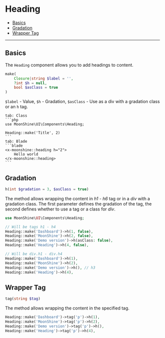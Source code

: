 # Heading

- [Basics](#basics)
- [Gradation](#gradation)
- [Wrapper Tag](#wrapper-tag)

---

<a name="basics"></a>
## Basics

The `Heading` component allows you to add headings to content.

```php
make(
    Closure|string $label = '',
    ?int $h = null,
    bool $asClass = true
)
```

`$label` - Value,
`$h` - Gradation,
`$asClass` - Use as a div with a gradation class or an `h` tag.

~~~tabs
tab: Class
```php
use MoonShine\UI\Components\Heading;

Heading::make('Title', 2)
```
tab: Blade
```blade
<x-moonshine::heading h="2">
    Hello world
</x-moonshine::heading>
```
~~~

<a name="gradation"></a>
## Gradation

```php
h(int $gradation = 3, $asClass = true)
```

The method allows wrapping the content in *h1 - h6* tag or in a *div* with a gradation class.
The first parameter defines the gradation of the tag, the second defines whether to use a tag or a class for *div*.

```php
use MoonShine\UI\Components\Heading;

// Will be tags h1 - h4
Heading::make('Dashboard')->h(1, false),
Heading::make('MoonShine')->h(2, false),
Heading::make('Demo version')->h(asClass: false),
Heading::make('Heading')->h(4, false),

// Will be div.h1 - div.h4
Heading::make('Dashboard')->h(1),
Heading::make('MoonShine')->h(2),
Heading::make('Demo version')->h(), // h3
Heading::make('Heading')->h(4),
```

<a name="wrapper-tag"></a>
## Wrapper Tag

```php
tag(string $tag)
```

The method allows wrapping the content in the specified tag.

```php
Heading::make('Dashboard')->tag('p')->h(1),
Heading::make('MoonShine')->tag('p')->h(2),
Heading::make('Demo version')->tag('p')->h(),
Heading::make('Heading')->tag('p')->h(4),
```
